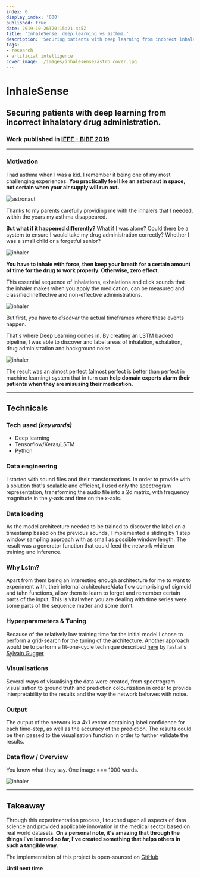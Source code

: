 ```yaml
---
index: 0
display_index: '000'
published: true
date: 2019-10-26T20:15:21.445Z
title: 'InhaleSense: deep learning vs asthma.'
description: 'Securing patients with deep learning from incorect inhalatory drug administration.'
tags:
- research
- artificial intelligence
cover_image: ./images/inhalesense/astro_cover.jpg
---
```

# InhaleSense

## Securing patients with deep learning from incorrect inhalatory drug administration.

### Work published in [IEEE - BIBE 2019](https://www.researchgate.net/publication/335135907_Recognition_of_breathing_activity_and_medication_adherence_using_LSTM_Neural_Networks)
---

### Motivation

I had asthma when I was a kid. I remember it being one of my most challenging experiences. **You practically feel like an astronaut in space, not certain when your air supply will run out.**



![astronaut](./images/inhalesense/astronaut.jpg)

Thanks to my parents carefully providing me with the inhalers that I needed, within the years my asthma disappeared.

**But what if it happened differently?** What if I was alone? Could there be a system to ensure I would take my drug administration correctly? Whether I was a small child or a forgetful senior?

![inhaler](./images/inhalesense/inhaler-how-to-use.jpg)

**You have to inhale with force, then keep your breath for a certain amount of time for the drug to work properly. Otherwise, zero effect.**

This essential sequence of inhalations, exhalations and click sounds that the inhaler makes when you apply the medication, can be measured and classified ineffective and non-effective administrations.

![inhaler](./images/inhalesense/inhaler.jpg)

But first, you have to *discover* the actual timeframes where these events happen.

That's where Deep Learning comes in. By creating an LSTM backed pipeline, I was able to discover and label areas of inhalation, exhalation, drug administration and background noise.

![inhaler](./images/inhalesense/audio-sequence-labeling.png)

The result was an almost perfect (almost perfect is better than perfect in machine learning) system that in turn can **help domain experts alarm their patients when they are misusing their medication.**

---

## Technicals

### Tech used _(keywords)_

- Deep learning
- Tensorflow/Keras/LSTM
- Python
  
### Data engineering

I started with sound files and their transformations. In order to provide with a solution that's scalable and efficient, I used only the spectrogram representation, transforming the audio file into a 2d matrix, with frequency magnitude in the y-axis and time on the x-axis.

### Data loading

As the model architecture needed to be trained to discover the label on a timestamp based on the previous sounds, I implemented a sliding by 1 step window sampling approach with as small as possible window length. The result was a generator function that could feed the network while on training and inference.

### Why Lstm?

Apart from them being an interesting enough architecture for me to want to experiment with, their internal architecture/data flow comprising of sigmoid and tahn functions, allow them to learn to forget and remember certain parts of the input. This is vital when you are dealing with time series were some parts of the sequence matter and some don't.

### Hyperparameters & Tuning

Because of the relatively low training time for the initial model I chose to perform a grid-search for the tuning of the architecture. Another approach would be to perform a fit-one-cycle technique described [here](https://sgugger.github.io/the-1cycle-policy.html) by fast.ai's [Sylvain Gugger](https://sgugger.github.io)

### Visualisations

Several ways of visualising the data were created, from spectrogram visualisation to ground truth and prediction colourization in order to provide interpretability to the results and the way the network behaves with noise.

### Output
The output of the network is a 4x1 vector containing label confidence for each time-step, as well as the accuracy of the prediction. The results could be then passed to the visualisation function in order to further validate the results.

### Data flow / Overview

You know what they say. One image === 1000 words.

![inhaler](./images/inhalesense/data-flow.jpeg)


---

## Takeaway

Through this experimentation process, I touched upon all aspects of data science and provided applicable innovation in the medical sector based on real world datasets. **On a personal note, it's amazing that through the things I've learned so far, I've created something that helps others in such a tangible way.**

The implementation of this project is open-sourced on [GitHub](https://github.com/deepettas/InhaleSense)

**Until next time**
